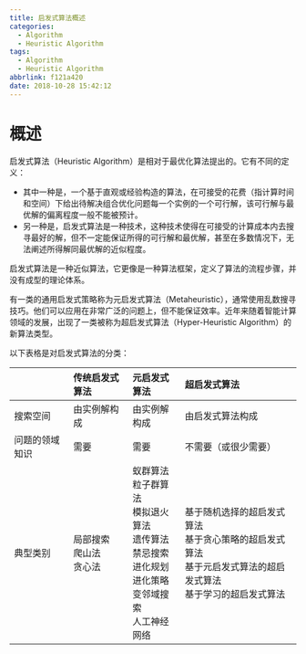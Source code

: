 ```yaml
---
title: 启发式算法概述
categories:
  - Algorithm
  - Heuristic Algorithm
tags:
  - Algorithm
  - Heuristic Algorithm
abbrlink: f121a420
date: 2018-10-28 15:42:12
---
```


# 概述

启发式算法（Heuristic Algorithm）是相对于最优化算法提出的。它有不同的定义：

- 其中一种是，一个基于直观或经验构造的算法，在可接受的花费（指计算时间和空间）下给出待解决组合优化问题每一个实例的一个可行解，该可行解与最优解的偏离程度一般不能被预计。
- 另一种是，启发式算法是一种技术，这种技术使得在可接受的计算成本内去搜寻最好的解，但不一定能保证所得的可行解和最优解，甚至在多数情况下，无法阐述所得解同最优解的近似程度。

<!-- more -->

启发式算法是一种近似算法，它更像是一种算法框架，定义了算法的流程步骤，并没有成型的理论体系。

有一类的通用启发式策略称为元启发式算法（Metaheuristic），通常使用乱数搜寻技巧。他们可以应用在非常广泛的问题上，但不能保证效率。近年来随着智能计算领域的发展，出现了一类被称为超启发式算法（Hyper-Heuristic Algorithm）的新算法类型。

以下表格是对启发式算法的分类：

||传统启发式算法|元启发式算法|超启发式算法|
|:-|:-|:-|:-|
|搜索空间|由实例解构成|由实例解构成|由启发式算法构成|
|问题的领域知识|需要|需要|不需要（或很少需要）|
|典型类别|局部搜索<br>爬山法<br>贪心法|蚁群算法<br>粒子群算法<br>模拟退火算法<br>遗传算法<br>禁忌搜索<br>进化规划<br>进化策略<br>变邻域搜索<br>人工神经网络|基于随机选择的超启发式算法<br>基于贪心策略的超启发式算法<br>基于元启发式算法的超启发式算法<br>基于学习的超启发式算法|
